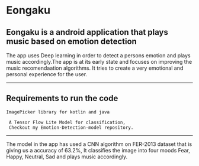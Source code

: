 # Eongaku
Eongaku is a android application that plays music based on emotion detection
-------------------------------------------------------------------------------------------------------------

The app uses Deep learning in order to detect a persons 
emotion and plays music accordingly.The app is at its early 
state and focuses on improving the music recomendaation algorithms.
It tries to create a very emotional and personal experience for the user.

-------------------------------------------------------------------------------------------------------------
Requirements to run the code
------------------------------------------------------------------------------------------------------------
    ImagePicker library for kotlin and java
  
     A Tensor Flow Lite Model for classification, 
     Checkout my Emotion-Detection-model repository.
  
-------------------------------------------------------------------------------------------------------------

The model in the app has used a CNN algorithm on 
FER-2013 dataset that is giving us a accuracy of 63.2%,
It classifies the image into four moods Fear, Happy, Neutral, 
Sad and plays music accordingly.
